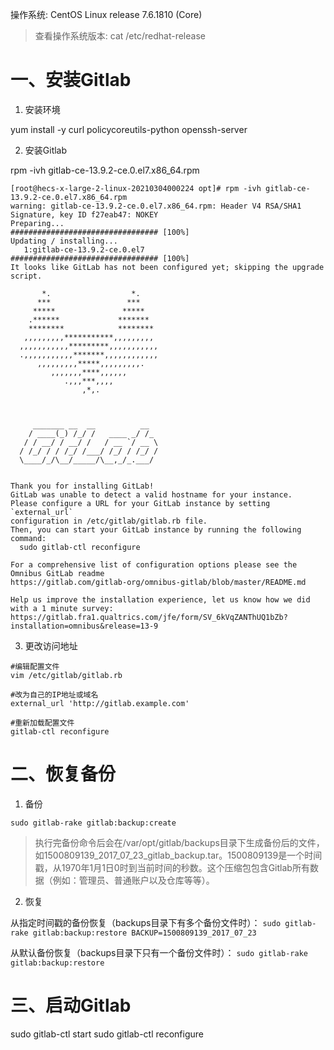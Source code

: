 

操作系统: CentOS Linux release 7.6.1810 (Core)

> 查看操作系统版本: cat /etc/redhat-release

# 一、安装Gitlab

1. 安装环境

yum install -y curl policycoreutils-python openssh-server

2. 安装Gitlab

rpm -ivh gitlab-ce-13.9.2-ce.0.el7.x86\_64.rpm

```
[root@hecs-x-large-2-linux-20210304000224 opt]# rpm -ivh gitlab-ce-13.9.2-ce.0.el7.x86_64.rpm
warning: gitlab-ce-13.9.2-ce.0.el7.x86_64.rpm: Header V4 RSA/SHA1 Signature, key ID f27eab47: NOKEY
Preparing...                          ################################# [100%]
Updating / installing...
   1:gitlab-ce-13.9.2-ce.0.el7        ################################# [100%]
It looks like GitLab has not been configured yet; skipping the upgrade script.

       *.                  *.
      ***                 ***
     *****               *****
    .******             *******
    ********            ********
   ,,,,,,,,,***********,,,,,,,,,
  ,,,,,,,,,,,*********,,,,,,,,,,,
  .,,,,,,,,,,,*******,,,,,,,,,,,,
      ,,,,,,,,,*****,,,,,,,,,.
         ,,,,,,,****,,,,,,
            .,,,***,,,,
                ,*,.



     _______ __  __          __
    / ____(_) /_/ /   ____ _/ /_
   / / __/ / __/ /   / __ `/ __ \
  / /_/ / / /_/ /___/ /_/ / /_/ /
  \____/_/\__/_____/\__,_/_.___/


Thank you for installing GitLab!
GitLab was unable to detect a valid hostname for your instance.
Please configure a URL for your GitLab instance by setting `external_url`
configuration in /etc/gitlab/gitlab.rb file.
Then, you can start your GitLab instance by running the following command:
  sudo gitlab-ctl reconfigure

For a comprehensive list of configuration options please see the Omnibus GitLab readme
https://gitlab.com/gitlab-org/omnibus-gitlab/blob/master/README.md

Help us improve the installation experience, let us know how we did with a 1 minute survey:
https://gitlab.fra1.qualtrics.com/jfe/form/SV_6kVqZANThUQ1bZb?installation=omnibus&release=13-9

```

3. 更改访问地址

```shell
#编辑配置文件  
vim /etc/gitlab/gitlab.rb    

#改为自己的IP地址或域名
external_url 'http://gitlab.example.com'
   
#重新加载配置文件
gitlab-ctl reconfigure 
```



# 二、恢复备份

1. 备份

`sudo gitlab-rake gitlab:backup:create`

> 执行完备份命令后会在/var/opt/gitlab/backups目录下生成备份后的文件，如1500809139\_2017\_07\_23\_gitlab\_backup.tar。1500809139是一个时间戳，从1970年1月1日0时到当前时间的秒数。这个压缩包包含Gitlab所有数据（例如：管理员、普通账户以及仓库等等）。

2. 恢复

从指定时间戳的备份恢复（backups目录下有多个备份文件时）：
`sudo gitlab-rake gitlab:backup:restore BACKUP=1500809139_2017_07_23`

从默认备份恢复（backups目录下只有一个备份文件时）：
`sudo gitlab-rake gitlab:backup:restore` 

# 三、启动Gitlab

sudo gitlab-ctl start
sudo gitlab-ctl reconfigure
